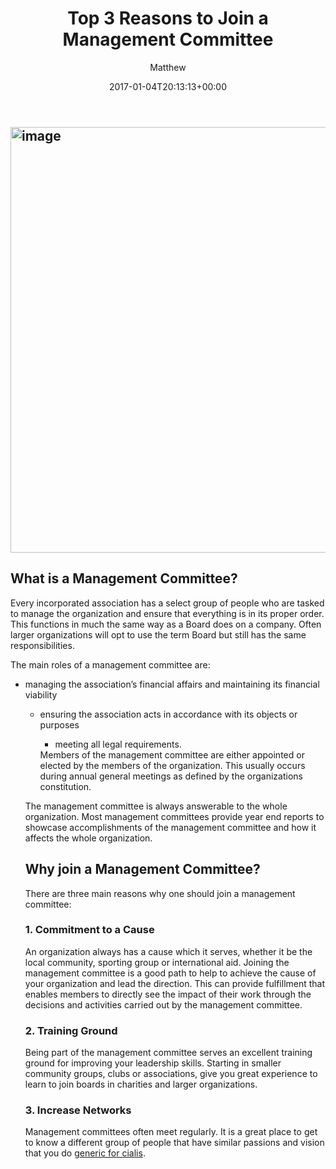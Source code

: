 ﻿---
id: 7091
title: Top 3 Reasons to Join a Management Committee
date: 2017-01-04T20:13:13+00:00
author: Matthew
layout: post
guid: http://processpa.com/?p=7091
permalink: /ExecutiveMatters/top-3-reasons-to-join-a-management-committee/
---
## <img title="image" style="border-top: 0px;border-right: 0px;border-bottom: 0px;padding-top: 0px;padding-left: 0px;border-left: 0px;padding-right: 0px" border="0" alt="image" src="http://processpa.com/wp-content/uploads/2017/01/image.png" width="1024" height="681" />

## What is a Management Committee?

Every incorporated association has a select group of people who are tasked to manage the organization and ensure that everything is in its proper order. This functions in much the same way as a Board does on a company. Often larger organizations will opt to use the term Board but still has the same responsibilities. 

The main roles of a management committee are: 

  * managing the association&#8217;s financial affairs and maintaining its financial viability 
      * ensuring the association acts in accordance with its objects or purposes 
          * meeting all legal requirements.</ul> 
        Members of the management committee are either appointed or elected by the members of the organization. This usually occurs during annual general meetings as defined by the organizations constitution.
        
        The management committee is always answerable to the whole organization. Most management committees provide year end reports to showcase accomplishments of the management committee and how it affects the whole organization. 
        
        ## Why join a Management Committee?
        
        There are three main reasons why one should join a management committee: 
        
        ### 1. Commitment to a Cause
        
        An organization always has a cause which it serves, whether it be the local community, sporting group or international aid. Joining the management committee is a good path to help to achieve the cause of your organization and lead the direction. This can provide fulfillment that enables members to directly see the impact of their work through the decisions and activities carried out by the management committee. 
        
        ### 2. Training Ground
        
        Being part of the management committee serves an excellent training ground for improving your leadership skills. Starting in smaller community groups, clubs or associations, give you great experience to learn to join boards in charities and larger organizations.
        
        ### 3. Increase Networks
        
        Management committees often meet regularly. It is a great place to get to know a different group of people that have similar passions and vision that you do [generic for cialis](http://biturlz.com/05HWbDw).